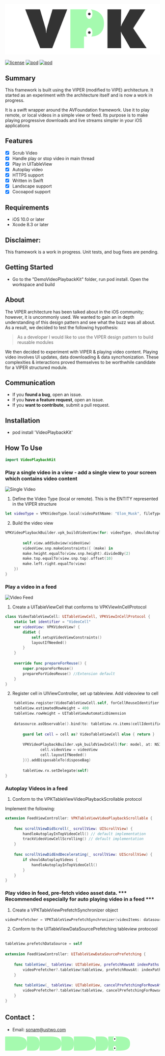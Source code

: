 <p align="center" >
<img src="Images/VPKPlayback_logo.png" title="VPKVideoPlayer logo" float=left>
</p>

[![license](https://img.shields.io/github/license/mashape/apistatus.svg)](https://github.com/ustwo/videoplayback-ios)
[![pod](https://img.shields.io/badge/pod-0.2.0-green.svg)](https://github.com/ustwo/videoplayback-ios) 
[![pod](https://img.shields.io/badge/swift-support-fc2f24.svg?maxAge=2592000)](https://github.com/apple/swift)


## Summary 

This framework is built using the VIPER (modified to VIPE) architecture. It started as an experiment with the architecture itself and is now a work in progress.

It is a swift wrapper around the AVFoundation framework. Use it to play remote, or local videos in a simple view or feed. Its purpose is to make playing progressive downloads and live streams simpler in your iOS applications

## Features

- [x] Scrub Video 
- [x] Handle play or stop video in main thread
- [x] Play in UITableView 
- [x] Autoplay video    
- [x] HTTPS support
- [x] Written in Swift 
- [x] Landscape support
- [x] Cocoapod support 

## Requirements

- iOS 10.0 or later
- Xcode 8.3 or later


## Disclaimer:

This framework is a work in progress. Unit tests, and bug fixes are pending. 

## Getting Started

- Go to the "DemoVideoPlaybackKit" folder, run pod install. Open the workspace and build 


## About

The VIPER architecture has been talked about in the iOS community; however, it is uncommonly used. We wanted to gain an in depth understanding of this design pattern and see what the buzz was all about. As a result, we decided to test the following hypothesis: 

> As a developer I would like to use the VIPER design pattern to build reusable modules


We then decided to experiment with VIPER & playing video content. Playing video involves UI updates, data downloading & data syncrhonization. These complexities & interactions proved themselves to be worthwhile candidate for a VIPER structured module. 

## Communication

- If you **found a bug**, open an issue.
- If you **have a feature request**, open an issue.
- If you **want to contribute**, submit a pull request.


## Installation

- pod install 'VideoPlaybackKit'

## How To Use

```swift 
import VideoPlaybackKit
```

### Play a single video in a view - add a single view to your screen which contains video content

<img src="Images/single_video.gif" title="Single Video" float=left>

 

1. Define the Video Type (local or remote). This is the ENTITY represented in the VIPER structure

```swift 
let videoType = VPKVideoType.local(videoPathName: "Elon_Musk", fileType: "mp4", placeholderImageName: "elon_1")
```

2. Build the video view 

```swift
VPKVideoPlaybackBuilder.vpk_buildVideoView(for: videoType, shouldAutoplay: self.shouldAutoPlay, playbackBarTheme: self.toolBarTheme) { (videoView) in

        self.view.addSubview(videoView)
        videoView.snp.makeConstraints({ (make) in
        make.height.equalTo(view.snp.height).dividedBy(2)
        make.top.equalTo(view.snp.top).offset(10)
        make.left.right.equalTo(view)
    })
}
```

### Play a video in a feed

<img src="Images/video_feed.gif" title="Video Feed" float=left>

1. Create a UITabieViewCell that conforms to VPKViewInCellProtocol

```swift 
class VideoTableViewCell: UITableViewCell, VPKViewInCellProtocol {
    static let identifier = "VideoCell"
    var videoView: VPKVideoView? {
        didSet {
            self.setupVideoViewConstraints()
            layoutIfNeeded()
        }
    }
    
    override func prepareForReuse() {
        super.prepareForReuse()
        prepareForVideoReuse() //Extension default
    }
}
```

2. Register cell in UIViewController, set up tableview. Add videoview to cell 
 

```swift 
    tableView.register(VideoTableViewCell.self, forCellReuseIdentifier: VideoTableViewCell.identifier)
    tableView.estimatedRowHeight = 400
    tableView.rowHeight = UITableViewAutomaticDimension

    datasource.asObservable().bind(to: tableView.rx.items(cellIdentifier: VideoTableViewCell.identifier)) { index, model, cell in
            
        guard let cell = cell as? VideoTableViewCell else { return }

        VPKVideoPlaybackBuilder.vpk_buildViewInCell(for: model, at: NSIndexPath(item: index, section: 0), completion: { (videoView) in
                cell.videoView = videoView
                cell.layoutIfNeeded()
        })}.addDisposableTo(disposeBag)

        tableView.rx.setDelegate(self)
}
```

### Autoplay Videos in a feed

1. Conform to the VPKTableViewVideoPlaybackScrollable protocol 

Implement the following: 

```swift 
extension FeedViewController: VPKTableViewVideoPlaybackScrollable {

    func scrollViewDidScroll(_ scrollView: UIScrollView) {
        handleAutoplayInTopVideoCell() // default implementation
        trackVideoViewCellScrolling() // default implementation
    }   

    func scrollViewDidEndDecelerating(_ scrollView: UIScrollView) {
        if shouldAutoplayVideos {
            handleAutoplayInTopVideoCell()
        }
    }
}
```

### Play video in feed, pre-fetch video asset data. *** Recommended especially for auto playing video in a feed ***

1. Create a VPKTableViewPrefetchSynchronizer object 

```swift 
videoPrefetcher = VPKTableViewPrefetchSynchronizer(videoItems: datasource.value)
```

2. Conform to the UITableViewDataSourcePrefetching tableview protocool 

```swift 

tableView.prefetchDataSource = self

extension FeedViewController: UITableViewDataSourcePrefetching {

    func tableView(_ tableView: UITableView, prefetchRowsAt indexPaths: [IndexPath]) {
        videoPrefetcher?.tableView(tableView, prefetchRowsAt: indexPaths)
    }

    func tableView(_ tableView: UITableView, cancelPrefetchingForRowsAt indexPaths: [IndexPath]) {
        videoPrefetcher?.tableView(tableView, cancelPrefetchingForRowsAt: indexPaths)
    }
}
```


## Contact：
- Email: sonam@ustwo.com

<img src="Images/snake.png" title="Snake Body" float=left>
